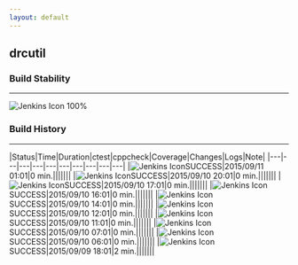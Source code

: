 ```yaml
---
layout: default
---
```

## drcutil
### Build Stability
___
![Jenkins Icon](http://jenkinshrg.github.io/images/48x48/health-80plus.png)
100%
  
### Build History
___
|Status|Time|Duration|<span class='badge'>ctest</span>|<span class='badge'>cppcheck</span>|Coverage|Changes|Logs|Note|
|---|---|---|---|---|---|---|---|---|---|
|![Jenkins Icon](http://jenkinshrg.github.io/images/24x24/blue.png)SUCCESS|2015/09/11 01:01|0 min.|||||||
|![Jenkins Icon](http://jenkinshrg.github.io/images/24x24/blue.png)SUCCESS|2015/09/10 20:01|0 min.|||||||
|![Jenkins Icon](http://jenkinshrg.github.io/images/24x24/blue.png)SUCCESS|2015/09/10 17:01|0 min.|||||||
|![Jenkins Icon](http://jenkinshrg.github.io/images/24x24/blue.png)SUCCESS|2015/09/10 16:01|0 min.|||||||
|![Jenkins Icon](http://jenkinshrg.github.io/images/24x24/blue.png)SUCCESS|2015/09/10 14:01|0 min.|||||||
|![Jenkins Icon](http://jenkinshrg.github.io/images/24x24/blue.png)SUCCESS|2015/09/10 12:01|0 min.|||||||
|![Jenkins Icon](http://jenkinshrg.github.io/images/24x24/blue.png)SUCCESS|2015/09/10 11:01|0 min.|||||||
|![Jenkins Icon](http://jenkinshrg.github.io/images/24x24/blue.png)SUCCESS|2015/09/10 07:01|0 min.|||||||
|![Jenkins Icon](http://jenkinshrg.github.io/images/24x24/blue.png)SUCCESS|2015/09/10 06:01|0 min.|||||||
|![Jenkins Icon](http://jenkinshrg.github.io/images/24x24/blue.png)SUCCESS|2015/09/09 18:01|2 min.|||||||
